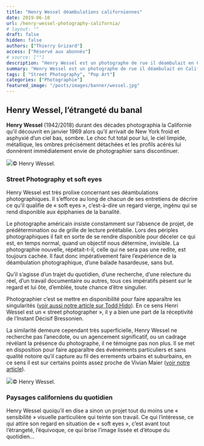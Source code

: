 ```yaml
---
title: "Henry Wessel déambulations californiennes"
date: 2019-06-10
url: /henry-wessel-photography-california/
# layout: ""
draft: false
hidden: false
authors: ["Thierry Grizard"]
access: ["Réservé aux abonnés"]
# source: [""]
description: "Henry Wessel est un photographe de rue il déambulait en Californie avec son Leica se disposant au hasard puis revenu au studio il assemblait des histoires"
summary: "Henry Wessel est un photographe de rue il déambulait en Californie avec son Leica se disposant au hasard puis revenu au studio il assemblait des histoires"
tags: [ "Street Photography", "Pop Art"]
categories: ["Photographie"]
featured_image: "/posts/images/banner/wessel.jpg"
---
```

## Henry Wessel, l’étrangeté du banal

**Henry Wessel** (1942/2018) durant des décades photographia la Californie qu’il découvrit en janvier 1969 alors qu’il arrivait de New York froid et asphyxié d’un ciel bas, sombre. Le choc fut total pour lui, le ciel limpide, métallique, les ombres précisément détachées et les profils acérés lui donnèrent immédiatement envie de photographier sans discontinuer.

![](/posts/images/wessel/henry-wessel_street-photography_dark-thread_mep.001-2-1.jpg)© Henry Wessel.

### Street Photography et soft eyes

Henry Wessel est très prolixe concernant ses déambulations photographiques. Il s’efforce au long de chacun de ses entretiens de décrire ce qu’il qualifie de « soft eyes », c’est-à-dire un regard vierge, ingénu qui se rend disponible aux épiphanies de la banalité.

Le photographe américain insiste constamment sur l’absence de projet, de prédétermination ou de grille de lecture préétablie. Lors des périples photographiques il fait en sorte de se rendre disponible pour déceler ce qui est, en temps normal, quand un objectif nous détermine, invisible. La photographie nouvelle, répétait-t-il, celle qui ne sera pas une redite, est toujours cachée. Il faut donc impérativement faire l’expérience de la déambulation photographique, d’une balade hasardeuse, sans but.

Qu’il s’agisse d’un trajet du quotidien, d’une recherche, d’une relecture du réel, d’un travail documentaire ou autres, tous ces impératifs pèsent sur le regard et lui ôte, d’emblée, toute chance d’être singulier.

Photographier c’est se mettre en disponibilité pour faire apparaître les singularités ([voir aussi notre article sur Todd Hido](/todd-hido-photography/)). En ce sens Henri Wessel est un « street photographer », il y a bien une part de la réceptivité de l’Instant Décisif Bressonien.

La similarité demeure cependant très superficielle, Henry Wessel ne recherche pas l’anecdote, ou un agencement significatif, ou un cadrage révélant la présence du photographe, il ne témoigne pas non plus. Il se met en disposition pour faire apparaître des événements particuliers et sans qualité notoire qu’il capture au fil des errements urbains et suburbains, en ce sens il est sur certains points assez proche de Vivian Maier ([voir notre article](/vivian-maier-street-photography/)).

![](/posts/images/wessel/henry-wessel_street-photography_dark-thread_mep.001.jpg)© Henry Wessel.

### Paysages californiens du quotidien

Henry Wessel quoiqu’il en dise a sinon un projet tout du moins une « sensibilité » visuelle particulière qui teinte son travail. Ce qui l’intéresse, ce qui attire son regard en situation de « soft eyes », c’est avant tout l’étrangeté, l’équivoque, ce qui brise l’image lissée et d’étoupe du quotidien...